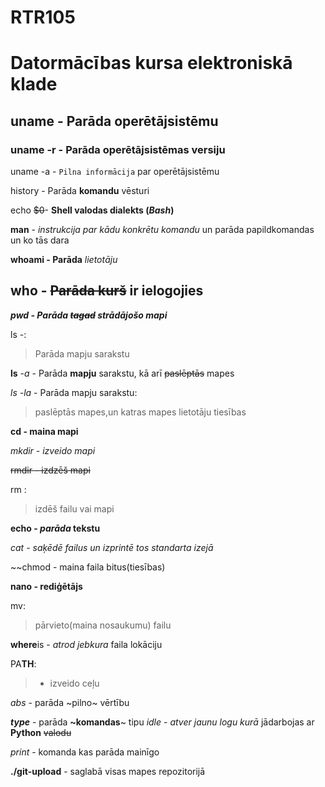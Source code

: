 # RTR105
# Datormācības kursa elektroniskā klade

  ## uname - Parāda operētājsistēmu
	
  ### uname -r - Parāda operētājsistēmas versiju
  
  uname -a - `Pilna informācija` par operētājsistēmu
	
  history - Parāda **komandu** vēsturi
	
  echo ~~$0~~- __Shell valodas dialekts (*Bash*)__
	
  **man** - *instrukcija par kādu konkrētu komandu* un parāda papildkomandas un ko tās dara
	
  **whoami - Parāda** *lietotāju*
	
  ## who - ~~Parāda kurš~~ ir ielogojies
	
  ***pwd - Parāda ~~tagad~~ strādājošo mapi***
	
  ls -: 
  > Parāda mapju sarakstu
	
  **ls** -*a* - Parāda **mapju** sarakstu, kā arī ~~paslēptās~~ mapes
	
  *ls -la* - Parāda mapju sarakstu:
  > paslēptās mapes,un katras mapes lietotāju tiesības 
  
  **cd - maina mapi**
  
  *mkdir - izveido mapi*
  
  ~~rmdir - izdzēš mapi~~
  
  rm :
  > izdēš failu vai mapi

  **echo - _parāda_ tekstu**
  
  *cat - saķēdē failus un izprintē tos standarta izejā*
  
  ~~chmod - maina faila bitus(tiesības)
  
  **nano - rediģētājs**
  
  mv:
  > pārvieto(maina nosaukumu) failu
  
  **where**is - *atrod jebkura* faila lokāciju
   
  PA**TH**:
  > - izveido ceļu

  *abs* - parāda ~pilno~ vērtību

  ***type*** - parāda **~komandas**~ tipu
  *idle* - *atver jaunu logu kurā* jādarbojas ar **Python** ~~valodu~~
  
  *print* - komanda kas parāda mainīgo
  
  **./git-upload** - saglabā visas mapes repozitorijā
